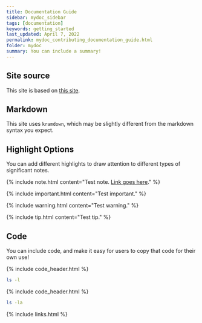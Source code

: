 ```yaml
---
title: Documentation Guide
sidebar: mydoc_sidebar
tags: [documentation]
keywords: getting_started
last_updated: April 7, 2022
permalink: mydoc_contributing_documentation_guide.html
folder: mydoc
summary: You can include a summary!
---
```

## Site source
This site is based on [this site](https://idratherbewriting.com/documentation-theme-jekyll/index.html).

## Markdown
This site uses `kramdown`, which may be slightly different from the markdown syntax you expect.


## Highlight Options
You can add different highlights to draw attention to different types of significant notes.

{% include note.html content="Test note. <a href='https://cmu-cloud-lab.github.io/index.html'>Link goes here</a>." %}

{% include important.html content="Test important." %}

{% include warning.html content="Test warning." %}

{% include tip.html content="Test tip." %}


## Code
You can include code, and make it easy for users to copy that code for their own use!

{% include code_header.html %}
```bash
ls -l
```

{% include code_header.html %}
```bash
ls -la
```

{% include links.html %}

